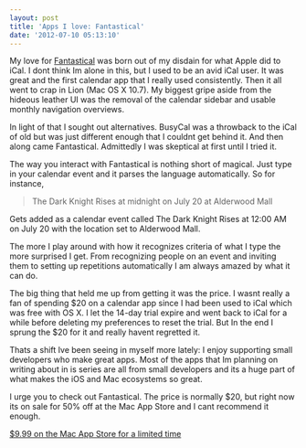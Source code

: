 ```yaml
---
layout: post
title: 'Apps I love: Fantastical'
date: '2012-07-10 05:13:10'
---
```


My love for [Fantastical](http://flexibits.com) was born out of my
disdain for what Apple did to iCal. I dont think Im alone in this, but I
used to be an avid iCal user. It was great and the first calendar app
that I really used consistently. Then it all went to crap in Lion (Mac
OS X 10.7). My biggest gripe aside from the hideous leather UI was the
removal of the calendar sidebar and usable monthly navigation overviews.

In light of that I sought out alternatives. BusyCal was a throwback to
the iCal of old but was just different enough that I couldnt get behind
it. And then along came Fantastical. Admittedly I was skeptical at first
until I tried it.

The way you interact with Fantastical is nothing short of magical. Just
type in your calendar event and it parses the language automatically. So
for instance,

> The Dark Knight Rises at midnight on July 20 at Alderwood Mall

Gets added as a calendar event called The Dark Knight Rises at 12:00 AM
on July 20 with the location set to Alderwood Mall.

The more I play around with how it recognizes criteria of what I type
the more surprised I get. From recognizing people on an event and
inviting them to setting up repetitions automatically I am always amazed
by what it can do.

The big thing that held me up from getting it was the price. I wasnt
really a fan of spending \$20 on a calendar app since I had been used to
iCal which was free with OS X. I let the 14-day trial expire and went
back to iCal for a while before deleting my preferences to reset the
trial. But In the end I sprung the \$20 for it and really havent
regretted it.

Thats a shift Ive been seeing in myself more lately: I enjoy supporting
small developers who make great apps. Most of the apps that Im planning
on writing about in is series are all from small developers and its a
huge part of what makes the iOS and Mac ecosystems so great.

I urge you to check out Fantastical. The price is normally \$20, but
right now its on sale for 50% off at the Mac App Store and I cant
recommend it enough.

[\$9.99 on the Mac App Store for a limited
time](%22http://click.linksynergy.com/fs-bin/click?id=IlkrxPmy5Xo&subid=&offerid=146261.1&type=10&tmpid=3909&RD_PARM1=http%3A%2F%2Fitunes.apple.com%2Fus%2Fapp%2Ffantastical%2Fid435003921%3Fmt%3D12%2526uo%3D4%22)
